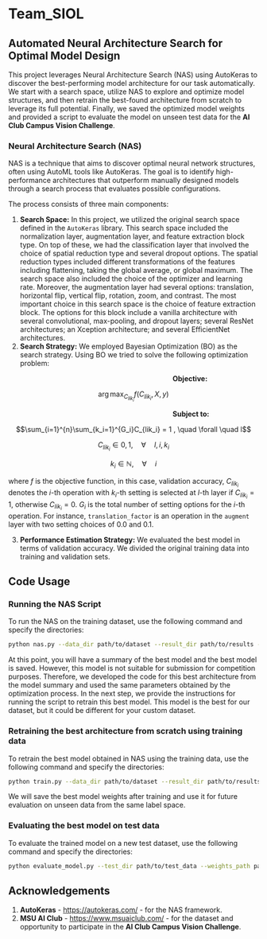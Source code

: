 # Team_SIOL

## Automated Neural Architecture Search for Optimal Model Design

This project leverages Neural Architecture Search (NAS) using AutoKeras to discover the best-performing model architecture for our task automatically. We start with a search space, utilize NAS to explore and optimize model structures, and then retrain the best-found architecture from scratch to leverage its full potential. Finally, we saved the optimized model weights and provided a script to evaluate the model on unseen test data for the **AI Club Campus Vision Challenge**.

### Neural Architecture Search (NAS)

NAS is a technique that aims to discover optimal neural network structures, often using AutoML tools like AutoKeras. The goal is to identify high-performance architectures that outperform manually designed models through a search process that evaluates possible configurations.

The process consists of three main components:

1. **Search Space:** In this project, we utilized the original search space defined in the ```AutoKeras``` library. This search space included the normalization layer, augmentation layer, and feature extraction block type. On top of these, we had the classification layer that involved the choice of spatial reduction type and several dropout options. The spatial reduction types included different transformations of the features including flattening, taking the global average, or global maximum. The search space also included the choice of the optimizer and learning rate. Moreover, the augmentation layer had several options: translation, horizontal flip, vertical flip, rotation, zoom, and contrast. The most important choice in this search space is the choice of feature extraction block. The options for this block include a vanilla architecture with several convolutional, max-pooling, and dropout layers; several ResNet architectures; an Xception architecture; and several EfficientNet architectures.
2. **Search Strategy:** We employed Bayesian Optimization (BO) as the search strategy. Using BO we tried to solve the following optimization problem:

&nbsp; &nbsp; &nbsp; &nbsp; &nbsp; &nbsp; &nbsp; &nbsp; &nbsp; &nbsp; &nbsp; &nbsp;  &nbsp; &nbsp; &nbsp; &nbsp; &nbsp; &nbsp;  &nbsp; &nbsp; &nbsp; &nbsp; &nbsp; &nbsp; &nbsp; &nbsp; &nbsp; &nbsp; &nbsp; &nbsp; &nbsp; &nbsp; &nbsp; &nbsp; &nbsp; &nbsp;  &nbsp; &nbsp; &nbsp; &nbsp; &nbsp; &nbsp; **Objective:**

$$\arg\max_{C_{lik_i}} f(C_{lik_i}, X, y)$$

&nbsp; &nbsp; &nbsp; &nbsp; &nbsp; &nbsp; &nbsp; &nbsp; &nbsp; &nbsp; &nbsp; &nbsp;  &nbsp; &nbsp; &nbsp; &nbsp; &nbsp; &nbsp;  &nbsp; &nbsp; &nbsp; &nbsp; &nbsp; &nbsp; &nbsp; &nbsp; &nbsp; &nbsp; &nbsp; &nbsp; &nbsp; &nbsp; &nbsp; &nbsp; &nbsp; &nbsp;  &nbsp; &nbsp; &nbsp; &nbsp; &nbsp; &nbsp; **Subject to:**

$$\sum_{i=1}^{n}\sum_{k_i=1}^{G_i}C_{lik_i} = 1 , \quad \forall \quad l$$

$$C_{lik_i} \in {0,1}, \quad \forall \quad l, i, k_i$$

$$k_i \in \mathbb{N}, \quad \forall \quad i$$

where $f$ is the objective function, in this case, validation accuracy, $C_{lik_i}$ denotes the $i$-th operation with $k_i$-th setting is selected at $l$-th layer if  $C_{lik_i}=1$, otherwise $C_{lik_i}=0$. $G_i$ is the total number of setting options for the $i$-th operation. For instance, `translation_factor` is an operation in the `augment` layer with two setting choices of 0.0 and 0.1.

3. **Performance Estimation Strategy:** We evaluated the best model in terms of validation accuracy. We divided the original training data into training and validation sets. 


## Code Usage

### Running the NAS Script

To run the NAS on the training dataset, use the following command and specify the directories:

```bash
python nas.py --data_dir path/to/dataset --result_dir path/to/results --model_save_path path/to/best_model.keras --best_weights_file path/to/best_weights.h5
```

At this point, you will have a summary of the best model and the best model is saved. However, this model is not suitable for submission for competition purposes. Therefore, we developed the code for this best architecture from the model summary and used the same parameters obtained by the optimization process. In the next step, we provide the instructions for running the script to retrain this best model. This model is the best for our dataset, but it could be different for your custom dataset. 

### Retraining the best architecture from scratch using training data

To retrain the best model obtained in NAS using the training data, use the following command and specify the directories:

```bash
python train.py --data_dir path/to/dataset --result_dir path/to/results --best_weights_file path/to/results/best_model.weights.h5
```

We will save the best model weights after training and use it for future evaluation on unseen data from the same label space.

### Evaluating the best model on test data

To evaluate the trained model on a new test dataset, use the following command and specify the directories:

```bash
python evaluate_model.py --test_dir path/to/test_data --weights_path path/to/best_model.weights.h5
```

## Acknowledgements
1. **AutoKeras** - https://autokeras.com/ - for the NAS framework.
2. **MSU AI Club** - https://www.msuaiclub.com/ - for the dataset and opportunity to participate in the **AI Club Campus Vision Challenge**.
